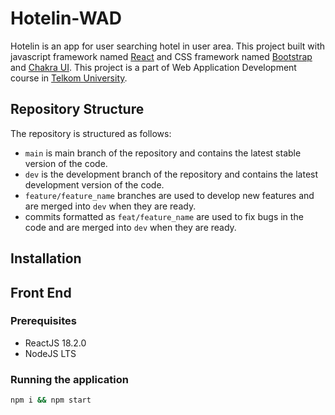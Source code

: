 # Hotelin-WAD

Hotelin is an app for user searching hotel in user area. This project built with javascript framework named [React](https://reactjs.org/docs/getting-started.html) and CSS framework named [Bootstrap](https://getbootstrap.com/docs/4.0/getting-started/introduction/) and [Chakra UI](https://chakra-ui.com). This project is a part of Web Application Development course in [Telkom University](https://telkomuniversity.ac.id).

## Repository Structure

The repository is structured as follows:

- `main` is main branch of the repository and contains the latest stable version of the code.
- `dev` is the development branch of the repository and contains the latest development version of the code.
- `feature/feature_name` branches are used to develop new features and are merged into `dev` when they are ready.
- commits formatted as `feat/feature_name` are used to fix bugs in the code and are merged into `dev` when they are ready.

## Installation

## Front End

### Prerequisites

- ReactJS 18.2.0
- NodeJS LTS

### Running the application

```bash
npm i && npm start
```
